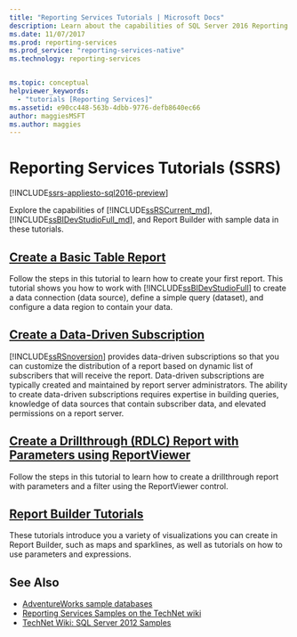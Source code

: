 ```yaml
---
title: "Reporting Services Tutorials | Microsoft Docs"
description: Learn about the capabilities of SQL Server 2016 Reporting Services or later (SSRS), SQL Server Data Tools (SSDT), and Report Builder with sample data.
ms.date: 11/07/2017
ms.prod: reporting-services
ms.prod_service: "reporting-services-native"
ms.technology: reporting-services


ms.topic: conceptual
helpviewer_keywords: 
  - "tutorials [Reporting Services]"
ms.assetid: e90cc448-563b-4dbb-9776-defb8640ec66
author: maggiesMSFT
ms.author: maggies
---
```


# Reporting Services Tutorials (SSRS)

[!INCLUDE[ssrs-appliesto-sql2016-preview](../includes/ssrs-appliesto-sql2016-preview.md)]

Explore the capabilities of [!INCLUDE[ssRSCurrent_md](../includes/ssrscurrent-md.md)], [!INCLUDE[ssBIDevStudioFull_md](../includes/ssbidevstudiofull-md.md)], and Report Builder with sample data in these tutorials.

## [Create a Basic Table Report](../reporting-services/create-a-basic-table-report-ssrs-tutorial.md)

Follow the steps in this tutorial to learn how to create your first report. This tutorial shows you how to work with [!INCLUDE[ssBIDevStudioFull](../includes/ssbidevstudiofull-md.md)] to create a data connection (data source), define a simple query (dataset), and configure a data region to contain your data.

## [Create a Data-Driven Subscription](../reporting-services/create-a-data-driven-subscription-ssrs-tutorial.md)

[!INCLUDE[ssRSnoversion](../includes/ssrsnoversion-md.md)] provides data-driven subscriptions so that you can customize the distribution of a report based on dynamic list of subscribers that will receive the report. Data-driven subscriptions are typically created and maintained by report server administrators. The ability to create data-driven subscriptions requires expertise in building queries, knowledge of data sources that contain subscriber data, and elevated permissions on a report server.

## [Create a Drillthrough &#40;RDLC&#41; Report with Parameters using ReportViewer](../reporting-services/create-drillthrough-rdlc-report-with-parameters-reportviewer.md)

Follow the steps in this tutorial to learn how to create a drillthrough report with parameters and a filter using the ReportViewer control.

## [Report Builder Tutorials](../reporting-services/report-builder-tutorials.md)

These tutorials introduce you a variety of visualizations you can create in Report Builder, such as maps and sparklines, as well as tutorials on how to use parameters and expressions.

## See Also

* [AdventureWorks sample databases](https://github.com/Microsoft/sql-server-samples/releases)
* [Reporting Services Samples on the TechNet wiki](https://go.microsoft.com/fwlink/?LinkId=198283)
* [TechNet Wiki: SQL Server 2012 Samples](https://go.microsoft.com/fwlink/?linkID=220734)
